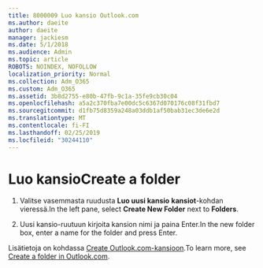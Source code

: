 ```yaml
---
title: 8000009 Luo kansio Outlook.com
ms.author: daeite
author: daeite
manager: jackiesm
ms.date: 5/1/2018
ms.audience: Admin
ms.topic: article
ROBOTS: NOINDEX, NOFOLLOW
localization_priority: Normal
ms.collection: Adm_O365
ms.custom: Adm_O365
ms.assetid: 3b8d2755-e80b-47fb-9c1a-35fe9cb30c04
ms.openlocfilehash: a5a2c370fba7e00dc5c6367d070176c08f31fbd7
ms.sourcegitcommit: d1fb75d8359a248a03ddb1af50bab31ec3de6e2d
ms.translationtype: MT
ms.contentlocale: fi-FI
ms.lasthandoff: 02/25/2019
ms.locfileid: "30244110"
---
```

# <a name="create-a-folder"></a><span data-ttu-id="abbf1-102">Luo kansio</span><span class="sxs-lookup"><span data-stu-id="abbf1-102">Create a folder</span></span>

1. <span data-ttu-id="abbf1-103">Valitse vasemmasta ruudusta **Luo uusi kansio** **kansiot**-kohdan vieressä.</span><span class="sxs-lookup"><span data-stu-id="abbf1-103">In the left pane, select **Create New Folder** next to **Folders**.</span></span> 
    
2. <span data-ttu-id="abbf1-104">Uusi kansio-ruutuun kirjoita kansion nimi ja paina Enter.</span><span class="sxs-lookup"><span data-stu-id="abbf1-104">In the new folder box, enter a name for the folder and press Enter.</span></span>
    
<span data-ttu-id="abbf1-105">Lisätietoja on kohdassa [Create Outlook.com-kansioon](https://go.microsoft.com/fwlink/p/?linkid=873114).</span><span class="sxs-lookup"><span data-stu-id="abbf1-105">To learn more, see [Create a folder in Outlook.com](https://go.microsoft.com/fwlink/p/?linkid=873114).</span></span>
  

